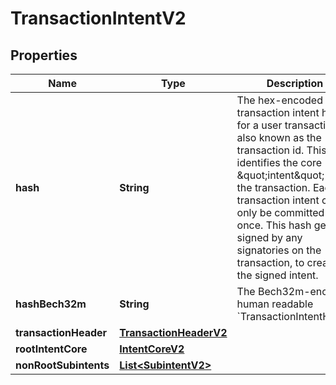 

# TransactionIntentV2


## Properties

| Name | Type | Description | Notes |
|------------ | ------------- | ------------- | -------------|
|**hash** | **String** | The hex-encoded transaction intent hash for a user transaction, also known as the transaction id. This hash identifies the core \&quot;intent\&quot; of the transaction. Each transaction intent can only be committed once. This hash gets signed by any signatories on the transaction, to create the signed intent.  |  |
|**hashBech32m** | **String** | The Bech32m-encoded human readable &#x60;TransactionIntentHash&#x60;. |  |
|**transactionHeader** | [**TransactionHeaderV2**](TransactionHeaderV2.md) |  |  |
|**rootIntentCore** | [**IntentCoreV2**](IntentCoreV2.md) |  |  |
|**nonRootSubintents** | [**List&lt;SubintentV2&gt;**](SubintentV2.md) |  |  |



